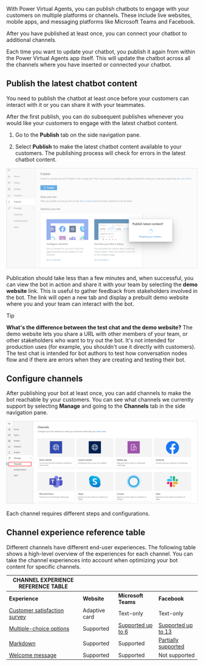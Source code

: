 With Power Virtual Agents, you can publish chatbots to engage with your
customers on multiple platforms or channels. These include live websites, mobile
apps, and messaging platforms like Microsoft Teams and Facebook.

After you have published at least once, you can connect your chatbot to
additional channels.

Each time you want to update your chatbot, you publish it again from within the
Power Virtual Agents app itself. This will update the chatbot across all the
channels where you have inserted or connected your chatbot.

## Publish the latest chatbot content

You need to publish the chatbot at least once before your customers can interact
with it or you can share it with your teammates.

After the first publish, you can do subsequent publishes whenever you would like
your customers to engage with the latest chatbot content.

1.  Go to the **Publish** tab on the side navigation pane.

2.  Select **Publish** to make the latest chatbot content available to your customers. The publishing process will check for errors in the latest chatbot content.


![Validate latest bot content for publish](../media/publish-latest-bot-content.png)

Publication should take less than a few minutes and, when successful, you can
view the bot in action and share it with your team by selecting the **demo
website** link. This is useful to gather feedback from stakeholders involved in
the bot. The link will open a new tab and display a prebuilt demo website where
you and your team can interact with the bot.

>[!TIP]
>**What's the difference between the test chat and the demo website?** The demo website lets you share a URL with other members of your team, or other stakeholders who want to try out the bot. It's not intended for production uses (for example, you shouldn't use it directly with customers). The test chat is intended for bot authors to test how conversation nodes flow and if there are errors when they are creating and testing their bot.

## Configure channels

After publishing your bot at least once, you can add channels to make the bot
reachable by your customers. You can see what channels we currently support by
selecting **Manage** and going to the **Channels** tab in the side navigation
pane.

![Channel settings](../media/channel-settings.png)

Each channel requires different steps and configurations.

## Channel experience reference table

Different channels have different end-user experiences. The following table
shows a high-level overview of the experiences for each channel. You can take
the channel experiences into account when optimizing your bot content for
specific channels.

| **CHANNEL EXPERIENCE REFERENCE TABLE**                                                                                          |               |                                                                                                                        |                                                                                                            |
|---------------------------------------------------------------------------------------------------------------------------------|---------------|------------------------------------------------------------------------------------------------------------------------|------------------------------------------------------------------------------------------------------------|
| **Experience**                                                                                                                  | **Website**   | **Microsoft Teams**                                                                                                    | **Facebook**                                                                                               |
| [Customer satisfaction survey](https://docs.microsoft.com/power-virtual-agents/authoring-create-edit-topics#insert-nodes) | Adaptive card | Text-only                                                                                                              | Text-only                                                                                                  |
| [Multiple-choice options](https://docs.microsoft.com/power-virtual-agents/authoring-create-edit-topics#insert-nodes)      | Supported     | [Supported up to 6](https://docs.microsoft.com/en-us/microsoftteams/platform/concepts/cards/cards-reference#hero-card) | [Supported up to 13](https://developers.facebook.com/docs/messenger-platform/send-messages/quick-replies/) |
| [Markdown](https://daringfireball.net/projects/markdown/)                                                                       | Supported     | Supported                                                                                                              | [Partially supported](https://www.facebook.com/help/147348452522644?helpref=related)                       |
| [Welcome message](https://docs.microsoft.com/power-virtual-agents/authoring-create-edit-topics#insert-nodes)              | Supported     | Supported                                                                                                              | Not supported                                                                                              |
